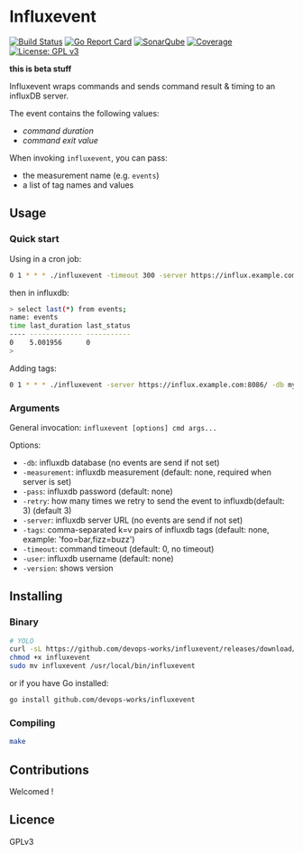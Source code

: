 # Influxevent

[![Build Status](https://travis-ci.org/devops-works/influxevent.svg?branch=master)](https://travis-ci.org/devops-works/influxevent)
[![Go Report Card](https://goreportcard.com/badge/github.com/devops-works/influxevent)](https://goreportcard.com/report/github.com/devops-works/influxevent)
[![SonarQube](https://sonarcloud.io/api/project_badges/measure?project=influxevent&metric=alert_status)](https://sonarcloud.io/dashboard?id=influxevent)
[![Coverage](https://sonarcloud.io/api/project_badges/measure?project=influxevent&metric=coverage)](https://sonarcloud.io/dashboard?id=influxevent)
[![License: GPL v3](https://img.shields.io/badge/License-GPLv3-blue.svg)](https://www.gnu.org/licenses/gpl-3.0)

**this is beta stuff**

Influxevent wraps commands and sends command result & timing to an influxDB server.

The event contains the following values:

- *command duration*
- *command exit value*

When invoking `influxevent`, you can pass:

- the measurement name (e.g. `events`)
- a list of tag names and values

## Usage

### Quick start

Using in a cron job:

```bash
0 1 * * * ./influxevent -timeout 300 -server https://influx.example.com:8086/ -db mydb -measurement events -retry 3 /usr/local/bin/database_backup >> /var/log/backups.log 2>&1
```

then in influxdb:

```bash
> select last(*) from events;
name: events
time last_duration last_status
---- ------------- -----------
0    5.001956      0
> 
```

Adding tags:

```bash
0 1 * * * ./influxevent -server https://influx.example.com:8086/ -db mydb -measurement events --tags program=database_backup,db=foodb /usr/local/bin/database_backup foodb >> /var/log/backups.log 2>&1
```

### Arguments

General invocation: `influxevent [options] cmd args...`

Options:

- `-db`: influxdb database (no events are send if not set)
- `-measurement`: influxdb measurement (default: none, required when server is set)
- `-pass`: influxdb password (default: none)
- `-retry`: how many times we retry to send the event to influxdb(default: 3) (default 3)
- `-server`: influxdb server URL (no events are send if not set)
- `-tags`: comma-separated k=v pairs of influxdb tags (default: none, example: 'foo=bar,fizz=buzz')
- `-timeout`: command timeout (default: 0, no timeout)
- `-user`: influxdb username (default: none)
- `-version`: shows version

## Installing

### Binary

```bash
# YOLO
curl -sL https://github.com/devops-works/influxevent/releases/download/v0.1/influxevent-amd64-v0.1.gz -o - | gunzip > influxevent
chmod +x influxevent
sudo mv influxevent /usr/local/bin/influxevent
```

or if you have Go installed:

```bash
go install github.com/devops-works/influxevent
```

### Compiling

```bash
make
```

## Contributions

Welcomed !

## Licence

GPLv3